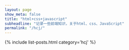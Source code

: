 ```yaml
---
layout: page
show_meta: false
title: "html+css+javascript"
subheadline: "记录一些前端知识，关于html、css、JavaScript"
permalink: "/hcj/"
---
```

{% include list-posts.html category='hcj' %}